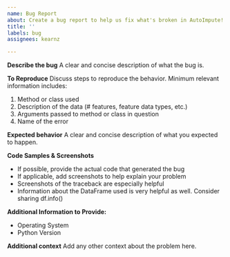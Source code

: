 ```yaml
---
name: Bug Report
about: Create a bug report to help us fix what's broken in AutoImpute!
title: ''
labels: bug
assignees: kearnz

---
```


**Describe the bug**
A clear and concise description of what the bug is.

**To Reproduce**
Discuss steps to reproduce the behavior. Minimum relevant information includes:
1. Method or class used 
2. Description of the data (# features, feature data types, etc.)
3. Arguments passed to method or class in question
4. Name of the error

**Expected behavior**
A clear and concise description of what you expected to happen.

**Code Samples & Screenshots**
- If possible, provide the actual code that generated the bug 
- If applicable, add screenshots to help explain your problem
- Screenshots of the traceback are especially helpful
- Information about the DataFrame used is very helpful as well. Consider sharing df.info()

**Additional Information to Provide:**
 - Operating System
 - Python Version

**Additional context**
Add any other context about the problem here.
